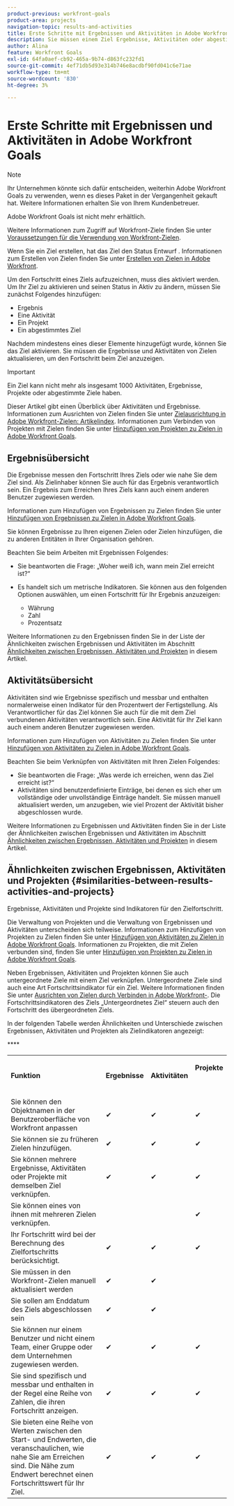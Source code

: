 ```yaml
---
product-previous: workfront-goals
product-area: projects
navigation-topic: results-and-activities
title: Erste Schritte mit Ergebnissen und Aktivitäten in Adobe Workfront Goals
description: Sie müssen einem Ziel Ergebnisse, Aktivitäten oder abgestimmte Ziele hinzufügen, um es aktivieren zu können. Dadurch wird der Zielstatus von „Entwurf“ in „Aktiv“ aktualisiert und der Fortschritt beim Ziel aufgezeichnet.
author: Alina
feature: Workfront Goals
exl-id: 64fa0aef-cb92-465a-9b74-d863fc232fd1
source-git-commit: 4ef71db5d93e314b746e8acdbf90fd041c6e71ae
workflow-type: tm+mt
source-wordcount: '830'
ht-degree: 3%

---
```


# Erste Schritte mit Ergebnissen und Aktivitäten in Adobe Workfront Goals

<!--Audited for P& P only: 10/2025-->

>[!NOTE]
>
>Ihr Unternehmen könnte sich dafür entscheiden, weiterhin Adobe Workfront Goals zu verwenden, wenn es dieses Paket in der Vergangenheit gekauft hat. Weitere Informationen erhalten Sie von Ihrem Kundenbetreuer.
>
>Adobe Workfront Goals ist nicht mehr erhältlich.
>
>Weitere Informationen zum Zugriff auf Workfront-Ziele finden Sie unter [Voraussetzungen für die Verwendung von Workfront-Zielen](/help/quicksilver/workfront-goals/goal-management/access-needed-for-wf-goals.md).

<!--Old:

>[!IMPORTANT]
>
>Your organization must have the following to use the functionality described in this article:
>
>* For the new plan and license structure:
>
>   * The Ultimate Workfront plan 
>    
>* For the current plan and license structure: 
>
>   * A Pro or higher Workfront plan
>   * An Adobe Workfront Goals license in addition to a Workfront license.
>
>Contact your Workfront account manager to learn about a Workfront Goals license.    
> 
>For additional information about access to Workfront Goals, see [Requirements to use Workfront Goals](/help/quicksilver/workfront-goals/goal-management/access-needed-for-wf-goals.md).   -->

Wenn Sie ein Ziel erstellen, hat das Ziel den Status Entwurf . Informationen zum Erstellen von Zielen finden Sie unter [Erstellen von Zielen in Adobe Workfront](../../workfront-goals/goal-management/create-goals.md).

Um den Fortschritt eines Ziels aufzuzeichnen, muss dies aktiviert werden. Um Ihr Ziel zu aktivieren und seinen Status in Aktiv zu ändern, müssen Sie zunächst Folgendes hinzufügen:

* Ergebnis
* Eine Aktivität
* Ein Projekt
* Ein abgestimmtes Ziel

Nachdem mindestens eines dieser Elemente hinzugefügt wurde, können Sie das Ziel aktivieren. Sie müssen die Ergebnisse und Aktivitäten von Zielen aktualisieren, um den Fortschritt beim Ziel anzuzeigen.


>[!IMPORTANT]
>
> Ein Ziel kann nicht mehr als insgesamt 1000 Aktivitäten, Ergebnisse, Projekte oder abgestimmte Ziele haben.</span>

Dieser Artikel gibt einen Überblick über Aktivitäten und Ergebnisse. Informationen zum Ausrichten von Zielen finden Sie unter [Zielausrichtung in Adobe Workfront-Zielen: Artikelindex](../../workfront-goals/goal-alignment/goal-alignment.md). Informationen zum Verbinden von Projekten mit Zielen finden Sie unter [Hinzufügen von Projekten zu Zielen in Adobe Workfront Goals](../results-and-activities/connect-projects-to-goals-overview.md).

## Ergebnisübersicht

<!--
<p> This will have additional types in the future - add another section for types?)</p>
-->

Die Ergebnisse messen den Fortschritt Ihres Ziels oder wie nahe Sie dem Ziel sind. Als Zielinhaber können Sie auch für das Ergebnis verantwortlich sein. Ein Ergebnis zum Erreichen Ihres Ziels kann auch einem anderen Benutzer zugewiesen werden.

Informationen zum Hinzufügen von Ergebnissen zu Zielen finden Sie unter [Hinzufügen von Ergebnissen zu Zielen in Adobe Workfront Goals](../../workfront-goals/results-and-activities/add-results-to-goals.md).

Sie können Ergebnisse zu Ihren eigenen Zielen oder Zielen hinzufügen, die zu anderen Entitäten in Ihrer Organisation gehören.

Beachten Sie beim Arbeiten mit Ergebnissen Folgendes:

* Sie beantworten die Frage: „Woher weiß ich, wann mein Ziel erreicht ist?“
* Es handelt sich um metrische Indikatoren. Sie können aus den folgenden Optionen auswählen, um einen Fortschritt für Ihr Ergebnis anzuzeigen:

   * Währung
   * Zahl
   * Prozentsatz

Weitere Informationen zu den Ergebnissen finden Sie in der Liste der Ähnlichkeiten zwischen Ergebnissen und Aktivitäten im Abschnitt [Ähnlichkeiten zwischen Ergebnissen, Aktivitäten und Projekten](#similarities-between-results-activities-and-projects) in diesem Artikel.

## Aktivitätsübersicht

<!--
This will have additional types in the future - add another section for types?
-->

Aktivitäten sind wie Ergebnisse spezifisch und messbar und enthalten normalerweise einen Indikator für den Prozentwert der Fertigstellung. Als Verantwortlicher für das Ziel können Sie auch für die mit dem Ziel verbundenen Aktivitäten verantwortlich sein. Eine Aktivität für Ihr Ziel kann auch einem anderen Benutzer zugewiesen werden.

Informationen zum Hinzufügen von Aktivitäten zu Zielen finden Sie unter [Hinzufügen von Aktivitäten zu Zielen in Adobe Workfront Goals](../../workfront-goals/results-and-activities/add-activities-to-goals.md).

Beachten Sie beim Verknüpfen von Aktivitäten mit Ihren Zielen Folgendes:

* Sie beantworten die Frage: „Was werde ich erreichen, wenn das Ziel erreicht ist?“
* Aktivitäten sind benutzerdefinierte Einträge, bei denen es sich eher um vollständige oder unvollständige Einträge handelt. Sie müssen manuell aktualisiert werden, um anzugeben, wie viel Prozent der Aktivität bisher abgeschlossen wurde.

<!--
* You can associate the following activities with goals:

  <table style="table-layout:auto"> 
   <col> 
   <col> 
   <tbody> 
    <tr> 
     <td role="rowheader">Manual progress bar </td> 
     <td> <p>Custom entries that can be thought of more in terms of complete or incomplete. They must be manually updated.</p> </td> 
    </tr> 
    <tr> 
     <td role="rowheader"><p>Project</p></td> 
     <td> <p>Existing projects that you have at least permissions to View and are not in a status of Dead. They are updated automatically, based on the progress of their work items. </p> <p>The projects must exist before associating them with the goal. You can associate a project with multiple goals. For information about adding projects to goals, see <a href="../../workfront-goals/results-and-activities/connect-projects-to-goals-overview.md" class="MCXref xref">Add projects to goals in Adobe Workfront Goals</a>.</p>
     <p><span class="preview">In the Preview environment, projects are separate progress indicators, independent from activities. Adding projects to a goal in the Preview environment is different from adding activities. For more information, see <a href="../../workfront-goals/results-and-activities/connect-projects-to-goals-overview.md" class="MCXref xref">Add projects to goals in Adobe Workfront Goals</a>.</span></p>
      </td> 
    </tr> 
   </tbody> 
  </table>
-->
<!--drafted for goal redesign: For THE PRODUCTION RELEASE: remove the projects in this article altogether.-->

Weitere Informationen zu Ergebnissen und Aktivitäten finden Sie in der Liste der Ähnlichkeiten zwischen Ergebnissen und Aktivitäten im Abschnitt [Ähnlichkeiten zwischen Ergebnissen, Aktivitäten und Projekten](#similarities-between-results-activities-and-projects) in diesem Artikel.

## Ähnlichkeiten zwischen Ergebnissen, Aktivitäten und Projekten {#similarities-between-results-activities-and-projects}

Ergebnisse, Aktivitäten und Projekte sind Indikatoren für den Zielfortschritt.

Die Verwaltung von Projekten und die Verwaltung von Ergebnissen und Aktivitäten unterscheiden sich teilweise. Informationen zum Hinzufügen von Projekten zu Zielen finden Sie unter [Hinzufügen von Aktivitäten zu Zielen in Adobe Workfront Goals](../../workfront-goals/results-and-activities/add-activities-to-goals.md). Informationen zu Projekten, die mit Zielen verbunden sind, finden Sie unter [Hinzufügen von Projekten zu Zielen in Adobe Workfront Goals](../../workfront-goals/results-and-activities/connect-projects-to-goals-overview.md).

Neben Ergebnissen, Aktivitäten und Projekten können Sie auch untergeordnete Ziele mit einem Ziel verknüpfen. Untergeordnete Ziele sind auch eine Art Fortschrittsindikator für ein Ziel. Weitere Informationen finden Sie unter [Ausrichten von Zielen durch Verbinden in Adobe Workfront-](../goal-alignment/align-goals-by-connecting-them.md). Die Fortschrittsindikatoren des Ziels „Untergeordnetes Ziel“ steuern auch den Fortschritt des übergeordneten Ziels.

In der folgenden Tabelle werden Ähnlichkeiten und Unterschiede zwischen Ergebnissen, Aktivitäten und Projekten als Zielindikatoren angezeigt:

<table style="table-layout:auto"> 
 <col> 
 <col> 
 <col> 
 <col> 
 <tbody> 
  <tr> 
   <td><b><p>Funktion</p></b></td> 
   <td><b><p>Ergebnisse</p></b></td> 
   <td><b><p>Aktivitäten</p></b></td> 
   <td> <p><strong>Projekte</strong> </p> <p> </p> </td> 
  </tr> 
  <tr> 
   <td><span style="font-weight: normal;">Sie können den Objektnamen in der Benutzeroberfläche von Workfront anpassen</span> </td> 
   <td>✔</td> 
   <td>✔</td> 
   <td>✔</td> 
  </tr> 
  <tr> 
   <td>Sie können sie zu früheren Zielen hinzufügen.</td> 
   <td>✔</td> 
   <td>✔</td> 
   <td>✔</td> 
  </tr> 
  <tr> 
   <td>Sie können mehrere Ergebnisse, Aktivitäten oder Projekte mit demselben Ziel verknüpfen. </td> 
   <td>✔</td> 
   <td>✔</td> 
   <td>✔</td> 
  </tr> 
  <tr> 
   <td>Sie können eines von ihnen mit mehreren Zielen verknüpfen.</td> 
   <td> </td> 
   <td> </td> 
   <td>✔</td> 
  </tr> 
  <tr> 
   <td>Ihr Fortschritt wird bei der Berechnung des Zielfortschritts berücksichtigt. </td> 
   <td>✔</td> 
   <td>✔</td> 
   <td>✔</td> 
  </tr> 
  <tr> 
   <td>Sie müssen in den Workfront-Zielen manuell aktualisiert werden</td> 
   <td>✔</td> 
   <td>✔</td> 
   <td> </td> 
  </tr> 
  <tr> 
   <td>Sie sollen am Enddatum des Ziels abgeschlossen sein</td> 
   <td>✔</td> 
   <td>✔</td> 
   <td> </td> 
  </tr> 
  <tr> 
   <td>Sie können nur einem Benutzer und nicht einem Team, einer Gruppe oder dem Unternehmen zugewiesen werden. </td> 
   <td>✔</td> 
   <td>✔</td> 
   <td>✔</td> 
  </tr> 
  <tr> 
   <td>Sie sind spezifisch und messbar und enthalten in der Regel eine Reihe von Zahlen, die ihren Fortschritt anzeigen. </td> 
   <td>✔</td> 
   <td>✔</td> 
   <td>✔</td> 
  </tr> 
  <tr> **&#x200B;**
   <td>Sie bieten eine Reihe von Werten zwischen den Start- und Endwerten, die veranschaulichen, wie nahe Sie am Erreichen sind. Die Nähe zum Endwert berechnet einen Fortschrittswert für Ihr Ziel. </td> 
   <td>✔</td> 
   <td>✔</td> 
   <td>✔</td> 
  </tr> 
 </tbody> 
</table>
